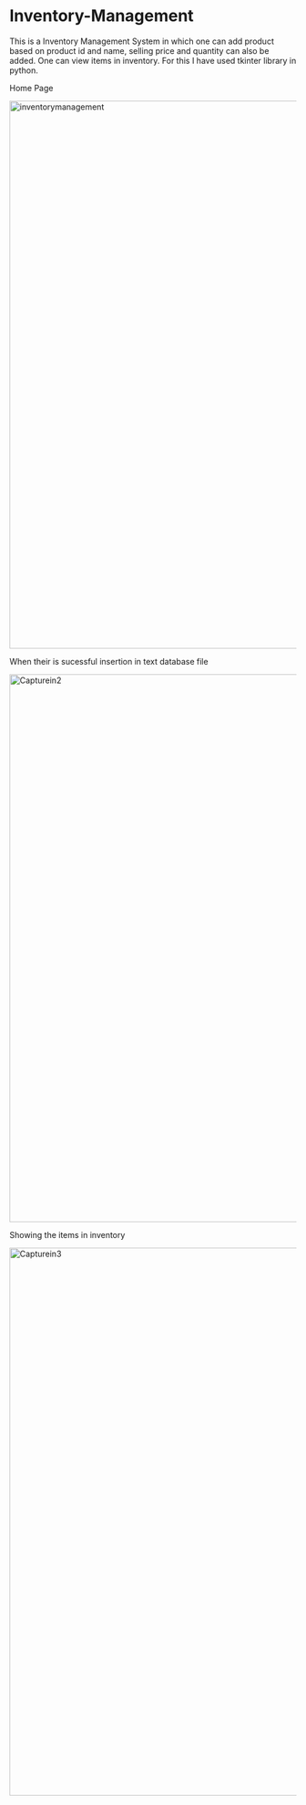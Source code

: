 # Inventory-Management
This is a Inventory Management System in which one can add product based on product id and name, selling price and quantity can also be added. One can view items in inventory. For this I have used tkinter library in python.

Home Page

<img width="960" alt="inventorymanagement" src="https://user-images.githubusercontent.com/88208046/189523059-5d12a799-ed2f-4b1a-bdba-563cd4e30c1e.PNG">

When their is sucessful insertion in text database file

<img width="960" alt="Capturein2" src="https://user-images.githubusercontent.com/88208046/189523157-d2f76f14-08e0-4229-ad35-543d3c094417.PNG">

Showing the items in inventory

<img width="960" alt="Capturein3" src="https://user-images.githubusercontent.com/88208046/189523263-d85d710f-21a0-4065-ab01-d99e7de7d94a.PNG">
